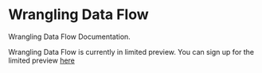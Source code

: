 Wrangling Data Flow
===================

Wrangling Data Flow Documentation.

Wrangling Data Flow is currently in limited preview. You can sign up for the
limited preview [here](http://aka.ms/wranglingdfsignup)
